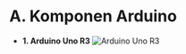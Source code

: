 # A. Komponen Arduino

* **1. Arduino Uno R3**
![Arduino Uno R3](https://id.m.wikipedia.org/wiki/Berkas:Arduino_Uno_-_R3.jpg)
